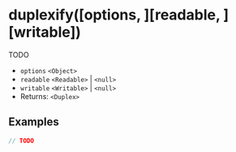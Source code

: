 # duplexify([options, ][readable, ][writable])

TODO

- `options` `<Object>`
- `readable` `<Readable>` | `<null>`
- `writable` `<Writable>` | `<null>`
- Returns: `<Duplex>`

## Examples

```javascript
// TODO
```
